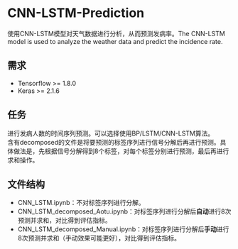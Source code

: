 # CNN-LSTM-Prediction
使用CNN-LSTM模型对天气数据进行分析，从而预测发病率。The CNN-LSTM model is used to analyze the weather data and predict the incidence rate.  
## 需求
- Tensorflow >= 1.8.0  
- Keras >= 2.1.6  
## 任务
进行发病人数的时间序列预测。可以选择使用BP/LSTM/CNN-LSTM算法。  
含有decomposed的文件是将要预测的标签序列进行信号分解后再进行预测。具体做法是，先根据信号分解得到8个标签，对每个标签分别进行预测，最后再进行求和操作。  
## 文件结构
- CNN_LSTM.ipynb：不对标签序列进行分解。  
- CNN_LSTM_decomposed_Aotu.ipynb：对标签序列进行分解后**自动**进行8次预测并求和，对比得到评估指标。  
- CNN_LSTM_decomposed_Manual.ipynb：对标签序列进行分解后**手动**进行8次预测并求和（手动效果可能更好），对比得到评估指标。  
